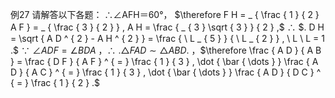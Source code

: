 例27 请解答以下各题：
∴∠AFH＝60°， $\therefore F H =  _ { \frac { 1 } { 2 } A F } = _ { \frac { 3 } { 2 } } , A H = \frac { _ { 3 } \sqrt { 3 } } { 2 } ,$ ∴ $. D H = \sqrt { A D ^ { 2 } - A H ^ { 2 } } = \frac { \ L _ { 5 } } { \ L _ { 2 } } , \ L \ L = 1 .$ ∵ $\angle A D F = \angle B D A$ ，∴ $. \triangle F A D \sim \triangle A B D .$ ，$\therefore \frac { A D } { A B } = \frac { D F } { A F } ^ { = } \frac { 1 } { 3 } , \dot { \bar { \dots } } \frac { A D } { A C } ^ { = } \frac { 1 } { 3 } , \dot { \bar { \dots } } \frac { A D } { D C } ^ { = } \frac { 1 } { 2 } .$
